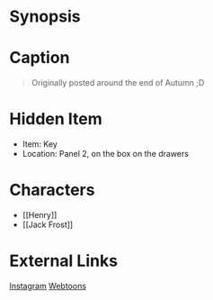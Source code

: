 # Synopsis


# Caption
> Originally posted around the end of Autumn ;D

# Hidden Item
* Item: Key
* Location: <spoiler>Panel 2, on the box on the drawers</spoiler>

# Characters
* [[Henry]]
* [[Jack Frost]]

# External Links
[Instagram](https://www.instagram.com/p/B43pxw2DMrN/)
[Webtoons](https://www.webtoons.com/en/challenge/twistwood-tales/18-henry-/viewer?title_no=344740&episode_no=20)